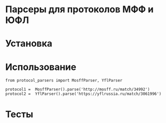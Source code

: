 # Парсеры для протоколов МФФ и ЮФЛ

# Установка

# Использование

    from protocol_parsers import MosffParser, YflParser

    protocol1 =  MosffParser().parse('http://mosff.ru/match/34992')
    protocol2 =  YflParser().parse('https://yflrussia.ru/match/3061996')

# Тесты

    